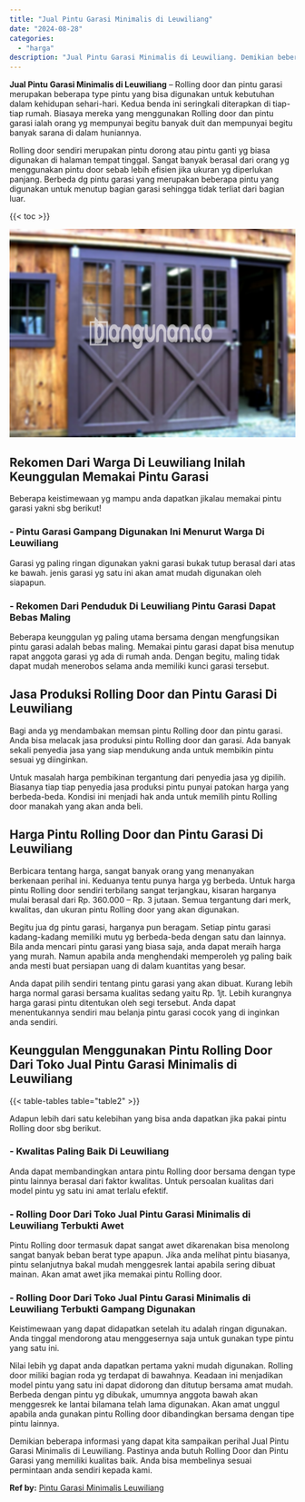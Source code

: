 ```yaml
---
title: "Jual Pintu Garasi Minimalis di Leuwiliang"
date: "2024-08-28"
categories: 
  - "harga"
description: "Jual Pintu Garasi Minimalis di Leuwiliang. Demikian beberapa informasi yang dapat kita sampaikan perihal Jual Pintu Garasi Minimalis di Leuwiliang. Pastinya..."
---
```


**Jual Pintu Garasi Minimalis di Leuwiliang** – Rolling door dan pintu garasi merupakan beberapa type pintu yang bisa digunakan untuk kebutuhan dalam kehidupan sehari-hari. Kedua benda ini seringkali diterapkan di tiap-tiap rumah. Biasaya mereka yang menggunakan Rolling door dan pintu garasi ialah orang yg mempunyai begitu banyak duit dan mempunyai begitu banyak sarana di dalam huniannya.

Rolling door sendiri merupakan pintu dorong atau pintu ganti yg biasa digunakan di halaman tempat tinggal. Sangat banyak berasal dari orang yg menggunakan pintu door sebab lebih efisien jika ukuran yg diperlukan panjang. Berbeda dg pintu garasi yang merupakan beberapa pintu yang digunakan untuk menutup bagian garasi sehingga tidak terliat dari bagian luar.

{{< toc >}}

![Jual Pintu Garasi Minimalis di Leuwiliang](/images/pintu-garasi-03.png)

## Rekomen Dari Warga Di Leuwiliang Inilah Keunggulan Memakai Pintu Garasi

Beberapa keistimewaan yg mampu anda dapatkan jikalau memakai pintu garasi yakni sbg berikut!

### \- Pintu Garasi Gampang Digunakan Ini Menurut Warga Di Leuwiliang

Garasi yg paling ringan digunakan yakni garasi bukak tutup berasal dari atas ke bawah. jenis garasi yg satu ini akan amat mudah digunakan oleh siapapun.

### \- Rekomen Dari Penduduk Di Leuwiliang Pintu Garasi Dapat Bebas Maling

Beberapa keunggulan yg paling utama bersama dengan mengfungsikan pintu garasi adalah bebas maling. Memakai pintu garasi dapat bisa menutup rapat anggota garasi yg ada di rumah anda. Dengan begitu, maling tidak dapat mudah menerobos selama anda memiliki kunci garasi tersebut.

## Jasa Produksi Rolling Door dan Pintu Garasi Di Leuwiliang

Bagi anda yg mendambakan memsan pintu Rolling door dan pintu garasi. Anda bisa melacak jasa produksi pintu Rolling door dan garasi. Ada banyak sekali penyedia jasa yang siap mendukung anda untuk membikin pintu sesuai yg diinginkan.

Untuk masalah harga pembikinan tergantung dari penyedia jasa yg dipilih. Biasanya tiap tiap penyedia jasa produksi pintu punyai patokan harga yang berbeda-beda. Kondisi ini menjadi hak anda untuk memilih pintu Rolling door manakah yang akan anda beli.

## Harga Pintu Rolling Door dan Pintu Garasi Di Leuwiliang

Berbicara tentang harga, sangat banyak orang yang menanyakan berkenaan perihal ini. Keduanya tentu punya harga yg berbeda. Untuk harga pintu Rolling door sendiri terbilang sangat terjangkau, kisaran harganya mulai berasal dari Rp. 360.000 – Rp. 3 jutaan. Semua tergantung dari merk, kwalitas, dan ukuran pintu Rolling door yang akan digunakan.

Begitu jua dg pintu garasi, harganya pun beragam. Setiap pintu garasi kadang-kadang memiliki mutu yg berbeda-beda dengan satu dan lainnya. Bila anda mencari pintu garasi yang biasa saja, anda dapat meraih harga yang murah. Namun apabila anda menghendaki memperoleh yg paling baik anda mesti buat persiapan uang di dalam kuantitas yang besar.

Anda dapat pilih sendiri tentang pintu garasi yang akan dibuat. Kurang lebih harga normal garasi bersama kualitas sedang yaitu Rp. 1jt. Lebih kurangnya harga garasi pintu ditentukan oleh segi tersebut. Anda dapat menentukannya sendiri mau belanja pintu garasi cocok yang di inginkan anda sendiri.

## Keunggulan Menggunakan Pintu Rolling Door Dari Toko Jual Pintu Garasi Minimalis di Leuwiliang

{{< table-tables table="table2" >}}

Adapun lebih dari satu kelebihan yang bisa anda dapatkan jika pakai pintu Rolling door sbg berikut.

### \- Kwalitas Paling Baik Di Leuwiliang

Anda dapat membandingkan antara pintu Rolling door bersama dengan type pintu lainnya berasal dari faktor kwalitas. Untuk persoalan kualitas dari model pintu yg satu ini amat terlalu efektif.

### \- Rolling Door Dari Toko Jual Pintu Garasi Minimalis di Leuwiliang Terbukti Awet

Pintu Rolling door termasuk dapat sangat awet dikarenakan bisa menolong sangat banyak beban berat type apapun. Jika anda melihat pintu biasanya, pintu selanjutnya bakal mudah menggesrek lantai apabila sering dibuat mainan. Akan amat awet jika memakai pintu Rolling door.

### \- Rolling Door Dari Toko Jual Pintu Garasi Minimalis di Leuwiliang Terbukti Gampang Digunakan

Keistimewaan yang dapat didapatkan setelah itu adalah ringan digunakan. Anda tinggal mendorong atau menggesernya saja untuk gunakan type pintu yang satu ini.

Nilai lebih yg dapat anda dapatkan pertama yakni mudah digunakan. Rolling door miliki bagian roda yg terdapat di bawahnya. Keadaan ini menjadikan model pintu yang satu ini dapat didorong dan ditutup bersama amat mudah. Berbeda dengan pintu yg dibukak, umumnya anggota bawah akan menggesrek ke lantai bilamana telah lama digunakan. Akan amat unggul apabila anda gunakan pintu Rolling door dibandingkan bersama dengan tipe pintu lainnya.

Demikian beberapa informasi yang dapat kita sampaikan perihal Jual Pintu Garasi Minimalis di Leuwiliang. Pastinya anda butuh Rolling Door dan Pintu Garasi yang memiliki kualitas baik. Anda bisa membelinya sesuai permintaan anda sendiri kepada kami.

**Ref by:** [Pintu Garasi Minimalis Leuwiliang](https://id.wikipedia.org/wiki/Pintu)

